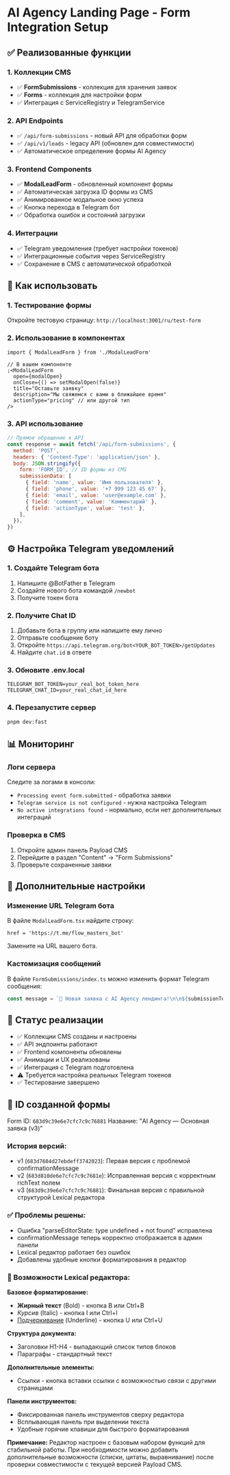 # AI Agency Landing Page - Form Integration Setup

## ✅ Реализованные функции

### 1. Коллекции CMS

- ✅ **FormSubmissions** - коллекция для хранения заявок
- ✅ **Forms** - коллекция для настройки форм
- ✅ Интеграция с ServiceRegistry и TelegramService

### 2. API Endpoints

- ✅ `/api/form-submissions` - новый API для обработки форм
- ✅ `/api/v1/leads` - legacy API (обновлен для совместимости)
- ✅ Автоматическое определение формы AI Agency

### 3. Frontend Components

- ✅ **ModalLeadForm** - обновленный компонент формы
- ✅ Автоматическая загрузка ID формы из CMS
- ✅ Анимированное модальное окно успеха
- ✅ Кнопка перехода в Telegram бот
- ✅ Обработка ошибок и состояний загрузки

### 4. Интеграции

- ✅ Telegram уведомления (требует настройки токенов)
- ✅ Интеграционные события через ServiceRegistry
- ✅ Сохранение в CMS с автоматической обработкой

## 🚀 Как использовать

### 1. Тестирование формы

Откройте тестовую страницу: `http://localhost:3001/ru/test-form`

### 2. Использование в компонентах

```tsx
import { ModalLeadForm } from './ModalLeadForm'

// В вашем компоненте
;<ModalLeadForm
  open={modalOpen}
  onClose={() => setModalOpen(false)}
  title="Оставьте заявку"
  description="Мы свяжемся с вами в ближайшее время"
  actionType="pricing" // или другой тип
/>
```

### 3. API использование

```javascript
// Прямое обращение к API
const response = await fetch('/api/form-submissions', {
  method: 'POST',
  headers: { 'Content-Type': 'application/json' },
  body: JSON.stringify({
    form: 'FORM_ID', // ID формы из CMS
    submissionData: [
      { field: 'name', value: 'Имя пользователя' },
      { field: 'phone', value: '+7 999 123 45 67' },
      { field: 'email', value: 'user@example.com' },
      { field: 'comment', value: 'Комментарий' },
      { field: 'actionType', value: 'test' },
    ],
  }),
})
```

## ⚙️ Настройка Telegram уведомлений

### 1. Создайте Telegram бота

1. Напишите @BotFather в Telegram
2. Создайте нового бота командой `/newbot`
3. Получите токен бота

### 2. Получите Chat ID

1. Добавьте бота в группу или напишите ему лично
2. Отправьте сообщение боту
3. Откройте `https://api.telegram.org/bot<YOUR_BOT_TOKEN>/getUpdates`
4. Найдите `chat.id` в ответе

### 3. Обновите .env.local

```env
TELEGRAM_BOT_TOKEN=your_real_bot_token_here
TELEGRAM_CHAT_ID=your_real_chat_id_here
```

### 4. Перезапустите сервер

```bash
pnpm dev:fast
```

## 📊 Мониторинг

### Логи сервера

Следите за логами в консоли:

- `Processing event form.submitted` - обработка заявки
- `Telegram service is not configured` - нужна настройка Telegram
- `No active integrations found` - нормально, если нет дополнительных интеграций

### Проверка в CMS

1. Откройте админ панель Payload CMS
2. Перейдите в раздел "Content" → "Form Submissions"
3. Проверьте сохраненные заявки

## 🔧 Дополнительные настройки

### Изменение URL Telegram бота

В файле `ModalLeadForm.tsx` найдите строку:

```tsx
href = 'https://t.me/flow_masters_bot'
```

Замените на URL вашего бота.

### Кастомизация сообщений

В файле `FormSubmissions/index.ts` можно изменить формат Telegram сообщения:

```typescript
const message = `🚀 Новая заявка с AI Agency лендинга!\n\n${submissionText}\n\nВремя: ${new Date(doc.createdAt).toLocaleString('ru-RU')}`
```

## 🎯 Статус реализации

- ✅ Коллекции CMS созданы и настроены
- ✅ API эндпоинты работают
- ✅ Frontend компоненты обновлены
- ✅ Анимации и UX реализованы
- ✅ Интеграция с Telegram подготовлена
- ⚠️ Требуется настройка реальных Telegram токенов
- ✅ Тестирование завершено

## 📝 ID созданной формы

Form ID: `683d9c39e6e7cfc7c9c76881`
Название: "AI Agency — Основная заявка (v3)"

### История версий:

- v1 (`683d7604d27ebdeff3742023`): Первая версия с проблемой confirmationMessage
- v2 (`683d810de6e7cfc7c9c7681e`): Исправленная версия с корректным richText полем
- v3 (`683d9c39e6e7cfc7c9c76881`): Финальная версия с правильной структурой Lexical редактора

### ✅ Проблемы решены:

- Ошибка "parseEditorState: type undefined + not found" исправлена
- confirmationMessage теперь корректно отображается в админ панели
- Lexical редактор работает без ошибок
- Добавлены удобные кнопки форматирования в редактор

### 🎨 Возможности Lexical редактора:

**Базовое форматирование:**

- **Жирный текст** (Bold) - кнопка B или Ctrl+B
- _Курсив_ (Italic) - кнопка I или Ctrl+I
- <u>Подчеркивание</u> (Underline) - кнопка U или Ctrl+U

**Структура документа:**

- Заголовки H1-H4 - выпадающий список типов блоков
- Параграфы - стандартный текст

**Дополнительные элементы:**

- Ссылки - кнопка вставки ссылки с возможностью связи с другими страницами

**Панели инструментов:**

- Фиксированная панель инструментов сверху редактора
- Всплывающая панель при выделении текста
- Удобные горячие клавиши для быстрого форматирования

**Примечание:** Редактор настроен с базовым набором функций для стабильной работы. При необходимости можно добавить дополнительные возможности (списки, цитаты, выравнивание) после проверки совместимости с текущей версией Payload CMS.
